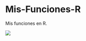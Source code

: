 # Mis-Funciones-R
Mis funciones en R.

![](https://cdn4.iconfinder.com/data/icons/program-coding-icons-1/200/vector_493_12-512.png)
